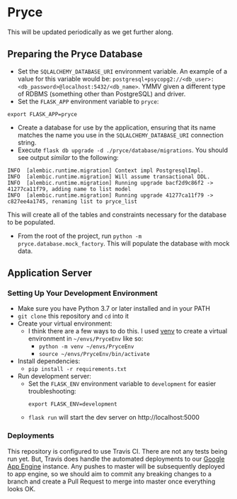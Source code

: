 # Pryce
This will be updated periodically as we get further along.
## Preparing the Pryce Database
* Set the `SQLALCHEMY_DATABASE_URI` environment variable. An example of a value for this variable would be: `postgresql+psycopg2://<db_user>:<db_password>@localhost:5432/<db_name>`. YMMV given a different type of RDBMS (something other than PostgreSQL) and driver.
* Set the `FLASK_APP` environment variable to `pryce`:
```
export FLASK_APP=pryce
```
* Create a database for use by the application, ensuring that its name matches the name you use in the `SQLALCHEMY_DATABASE_URI` connection string.
* Execute `flask db upgrade -d ./pryce/database/migrations`. You should see output _similar_ to the following:
```
INFO  [alembic.runtime.migration] Context impl PostgresqlImpl.          
INFO  [alembic.runtime.migration] Will assume transactional DDL.               
INFO  [alembic.runtime.migration] Running upgrade bacf2d9c86f2 -> 41277ca11f79, adding name to list model
INFO  [alembic.runtime.migration] Running upgrade 41277ca11f79 -> c827ee4a1745, renaming list to pryce_list
```
This will create all of the tables and constraints necessary for the database to be populated.
* From the root of the project, run `python -m pryce.database.mock_factory`. This will populate the database with mock data.

## Application Server
### Setting Up Your Development Environment
* Make sure you have Python 3.7 or later installed and in your PATH
* `git clone` this repository and `cd` into it
* Create your virtual environment:
  * I think there are a few ways to do this.  I used [venv](https://docs.python.org/3/library/venv.html) to create a virtual environment in `~/envs/PryceEnv` like so:  
    * `python -m venv ~/envs/PryceEnv`
    * `source ~/envs/PryceEnv/bin/activate`
* Install dependencies:
  * `pip install -r requirements.txt`
* Run development server:
  * Set the `FLASK_ENV` environment variable to `development` for easier troubleshooting:
    ```   
    export FLASK_ENV=development
    ```
  * `flask run` will start the dev server on http://localhost:5000 

### Deployments
This repository is configured to use Travis CI.  There are not any tests being run yet.  But, Travis does handle the automated deployments to our [Google App Engine](https://console.cloud.google.com/) instance.  Any pushes to master will be subsequently deployed to app engine, so we should aim to commit any breaking changes to a branch and create a Pull Request to merge into master once everything looks OK.
